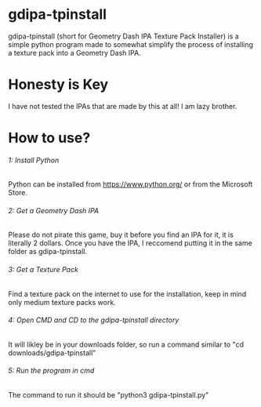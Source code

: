 # gdipa-tpinstall
gdipa-tpinstall (short for Geometry Dash IPA Texture Pack Installer) is a simple python program made to somewhat simplify the process of installing a texture pack into a Geometry Dash IPA.
# Honesty is Key
I have not tested the IPAs that are made by this at all! I am lazy brother.
# How to use?
###### 1: Install Python
Python can be installed from https://www.python.org/ or from the Microsoft Store.
###### 2: Get a Geometry Dash IPA
Please do not pirate this game, buy it before you find an IPA for it, it is literally 2 dollars. Once you have the IPA, I reccomend putting it in the same folder as gdipa-tpinstall.
###### 3: Get a Texture Pack
Find a texture pack on the internet to use for the installation, keep in mind only medium texture packs work.
###### 4: Open CMD and CD to the gdipa-tpinstall directory
It will likley be in your downloads folder, so run a command similar to "cd downloads/gdipa-tpinstall"
###### 5: Run the program in cmd
The command to run it should be "python3 gdipa-tpinstall.py"
